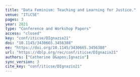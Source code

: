 ```yaml
---
title: "Data Feminism: Teaching and Learning for Justice."
venue: "ITiCSE"
pages: 3
year: 2021
type: "Conference and Workshop Papers"
access: "closed"
key: "conf/iticse/DIgnazio21"
doi: "10.1145/3430665.3456388"
ee: "https://doi.org/10.1145/3430665.3456388"
url: "https://dblp.org/rec/conf/iticse/DIgnazio21"
authors: ["Catherine D&apos;Ignazio"]
sync_version: 3
cite_key: "conf/iticse/DIgnazio21"
---
```


